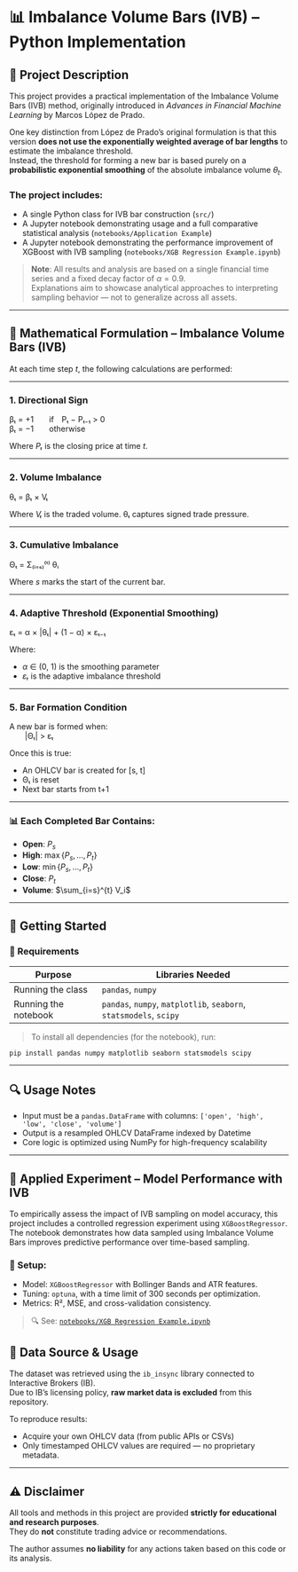 # 📊 Imbalance Volume Bars (IVB) – Python Implementation

## 📘 Project Description

This project provides a practical implementation of the Imbalance Volume Bars (IVB) method, originally introduced in *Advances in Financial Machine Learning* by Marcos López de Prado.

One key distinction from López de Prado’s original formulation is that this version **does not use the exponentially weighted average of bar lengths** to estimate the imbalance threshold.  
Instead, the threshold for forming a new bar is based purely on a **probabilistic exponential smoothing** of the absolute imbalance volume $\theta_t$.

### The project includes:

- A single Python class for IVB bar construction (`src/`)
- A Jupyter notebook demonstrating usage and a full comparative statistical analysis (`notebooks/Application Example`)
- A Jupyter notebook demonstrating the performance improvement of XGBoost with IVB sampling (`notebooks/XGB Regression Example.ipynb`)


> **Note**: All results and analysis are based on a single financial time series and a fixed decay factor of $\alpha = 0.9$.  
> Explanations aim to showcase analytical approaches to interpreting sampling behavior — not to generalize across all assets.

---

## 📐 Mathematical Formulation – Imbalance Volume Bars (IVB)

At each time step *t*, the following calculations are performed:

---

### 1. Directional Sign

βₜ = +1  if Pₜ − Pₜ₋₁ > 0  
βₜ = −1  otherwise

Where *Pₜ* is the closing price at time *t*.

---

### 2. Volume Imbalance

θₜ = βₜ × Vₜ

Where *Vₜ* is the traded volume. θₜ captures signed trade pressure.

---

### 3. Cumulative Imbalance

Θₜ = Σ₍ᵢ₌ₛ₎⁽ᵗ⁾ θᵢ

Where *s* marks the start of the current bar.

---

### 4. Adaptive Threshold (Exponential Smoothing)

εₜ = α × |θₜ| + (1 − α) × εₜ₋₁

Where:  
- *α* ∈ (0, 1) is the smoothing parameter  
- *εₜ* is the adaptive imbalance threshold

---

### 5. Bar Formation Condition

A new bar is formed when:  
  |Θₜ| > εₜ

Once this is true:  
- An OHLCV bar is created for [s, t]  
- Θₜ is reset  
- Next bar starts from t+1


---

### 📊 Each Completed Bar Contains:
- **Open**: $P_s$
- **High**: $\max \{P_s, ..., P_t\}$
- **Low**: $\min \{P_s, ..., P_t\}$
- **Close**: $P_t$
- **Volume**: $\sum_{i=s}^{t} V_i$

---

## 🚀 Getting Started

### 🔧 Requirements

| Purpose            | Libraries Needed                                      |
|--------------------|--------------------------------------------------------|
| Running the class  | `pandas`, `numpy`                                     |
| Running the notebook | `pandas`, `numpy`, `matplotlib`, `seaborn`, `statsmodels`, `scipy` |

> To install all dependencies (for the notebook), run:
```bash
pip install pandas numpy matplotlib seaborn statsmodels scipy
```

---

## 🔍 Usage Notes

- Input must be a `pandas.DataFrame` with columns: `['open', 'high', 'low', 'close', 'volume']`
- Output is a resampled OHLCV DataFrame indexed by Datetime
- Core logic is optimized using NumPy for high-frequency scalability

---

## 🔬 Applied Experiment – Model Performance with IVB

To empirically assess the impact of IVB sampling on model accuracy, this project includes a controlled regression experiment using `XGBoostRegressor`.  
The notebook demonstrates how data sampled using Imbalance Volume Bars improves predictive performance over time-based sampling.

### 🧪 Setup:
- Model: `XGBoostRegressor` with Bollinger Bands and ATR features.
- Tuning: `optuna`, with a time limit of 300 seconds per optimization.
- Metrics: R², MSE, and cross-validation consistency.

> 🔍 See: [`notebooks/XGB Regression Example.ipynb`](notebooks/XGB%20Regression%20Example.ipynb)


## 📡 Data Source & Usage

The dataset was retrieved using the `ib_insync` library connected to Interactive Brokers (IB).  
Due to IB’s licensing policy, **raw market data is excluded** from this repository.

To reproduce results:
- Acquire your own OHLCV data (from public APIs or CSVs)
- Only timestamped OHLCV values are required — no proprietary metadata.

---

## ⚠️ Disclaimer

All tools and methods in this project are provided **strictly for educational and research purposes**.  
They do **not** constitute trading advice or recommendations.

The author assumes **no liability** for any actions taken based on this code or its analysis.
